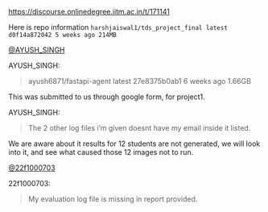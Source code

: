 https://discourse.onlinedegree.iitm.ac.in/t/171141

Here is repo information  <code>harshjaiswal1/tds_project_final      latest    d0f14a872042   5 weeks ago    214MB </code></p>
<p><a class="mention" href="/u/ayush_singh">@AYUSH_SINGH</a></p>
<aside class="quote group-ds-students" data-post="16" data-topic="171141" data-username="AYUSH_SINGH">
<div class="title">
<div class="quote-controls"></div>
 AYUSH_SINGH:</div>
<blockquote>
<p>ayush6871/fastapi-agent latest 27e8375b0ab1 6 weeks ago 1.66GB</p>
</blockquote>
</aside>
<p>This was submitted to us through google form, for project1.</p>
<aside class="quote group-ds-students" data-post="16" data-topic="171141" data-username="AYUSH_SINGH">
<div class="title">
<div class="quote-controls"></div>
 AYUSH_SINGH:</div>
<blockquote>
<p>The 2 other log files i’m given doesnt have my email inside it listed.</p>
</blockquote>
</aside>
<p>We are aware about it results for 12 students are not generated, we will look into it, and see what caused those 12 images not to run.</p>
<p><a class="mention" href="/u/22f1000703">@22f1000703</a></p>
<aside class="quote group-ds-students" data-post="14" data-topic="171141" data-username="22f1000703">
<div class="title">
<div class="quote-controls"></div>
 22f1000703:</div>
<blockquote>
<p>My evaluation log file is missing in report provided.
